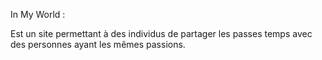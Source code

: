 
In My World :

Est un site permettant à des individus de partager les passes temps avec des personnes ayant les mêmes passions.
